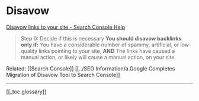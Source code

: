 # Disavow



[Disavow links to your site - Search Console Help](https://support.google.com/webmasters/answer/2648487)

>Step 0: Decide if this is necessary
**You should disavow backlinks only if:**
You have a considerable number of spammy, artificial, or low-quality links pointing to your site,
**AND**
The links have caused a manual action, or likely will cause a manual action, on your site.

Related: [[Search Console]]
[[../SEO Information/a.Google Completes Migration of Disavow Tool to Search Console]]

---
[[_toc.glossary]]